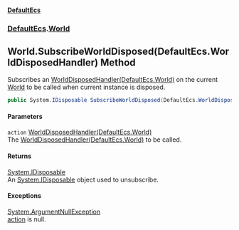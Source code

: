 #### [DefaultEcs](./index.md 'index')
### [DefaultEcs](./DefaultEcs.md 'DefaultEcs').[World](./DefaultEcs-World.md 'DefaultEcs.World')
## World.SubscribeWorldDisposed(DefaultEcs.WorldDisposedHandler) Method
Subscribes an [WorldDisposedHandler(DefaultEcs.World)](./DefaultEcs-WorldDisposedHandler(DefaultEcs-World).md 'DefaultEcs.WorldDisposedHandler(DefaultEcs.World)') on the current [World](./DefaultEcs-World.md 'DefaultEcs.World') to be called when current instance is disposed.  
```csharp
public System.IDisposable SubscribeWorldDisposed(DefaultEcs.WorldDisposedHandler action);
```
#### Parameters
<a name='DefaultEcs-World-SubscribeWorldDisposed(DefaultEcs-WorldDisposedHandler)-action'></a>
`action` [WorldDisposedHandler(DefaultEcs.World)](./DefaultEcs-WorldDisposedHandler(DefaultEcs-World).md 'DefaultEcs.WorldDisposedHandler(DefaultEcs.World)')  
The [WorldDisposedHandler(DefaultEcs.World)](./DefaultEcs-WorldDisposedHandler(DefaultEcs-World).md 'DefaultEcs.WorldDisposedHandler(DefaultEcs.World)') to be called.  
  
#### Returns
[System.IDisposable](https://docs.microsoft.com/en-us/dotnet/api/System.IDisposable 'System.IDisposable')  
An [System.IDisposable](https://docs.microsoft.com/en-us/dotnet/api/System.IDisposable 'System.IDisposable') object used to unsubscribe.  
#### Exceptions
[System.ArgumentNullException](https://docs.microsoft.com/en-us/dotnet/api/System.ArgumentNullException 'System.ArgumentNullException')  
[action](#DefaultEcs-World-SubscribeWorldDisposed(DefaultEcs-WorldDisposedHandler)-action 'DefaultEcs.World.SubscribeWorldDisposed(DefaultEcs.WorldDisposedHandler).action') is null.  
